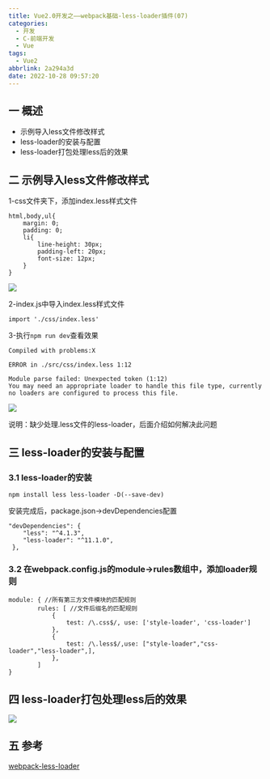 ```yaml
---
title: Vue2.0开发之——webpack基础-less-loader插件(07)
categories:
  - 开发
  - C-前端开发
  - Vue
tags:
  - Vue2
abbrlink: 2a294a3d
date: 2022-10-28 09:57:20
---
```

## 一 概述

* 示例导入less文件修改样式
* less-loader的安装与配置
* less-loader打包处理less后的效果

<!--more-->

## 二 示例导入less文件修改样式

1-css文件夹下，添加index.less样式文件

```
html,body,ul{
    margin: 0;
    padding: 0;
    li{
        line-height: 30px;
        padding-left: 20px;
        font-size: 12px;
    }
}
```

![][1]

2-index.js中导入index.less样式文件

```
import './css/index.less'
```

3-执行`npm run dev`查看效果

```
Compiled with problems:X

ERROR in ./src/css/index.less 1:12

Module parse failed: Unexpected token (1:12)
You may need an appropriate loader to handle this file type, currently no loaders are configured to process this file.
```

![][2]

说明：缺少处理.less文件的less-loader，后面介绍如何解决此问题

## 三 less-loader的安装与配置

### 3.1 less-loader的安装

```
npm install less less-loader -D(--save-dev)
```

安装完成后，package.json->devDependencies配置

```
"devDependencies": {
    "less": "^4.1.3",
    "less-loader": "^11.1.0",
 },
```

### 3.2 在webpack.config.js的module->rules数组中，添加loader规则

```
module: { //所有第三方文件模块的匹配规则
        rules: [ //文件后缀名的匹配规则
            {
                test: /\.css$/, use: ['style-loader', 'css-loader']
            },
            {
                test: /\.less$/,use: ["style-loader","css-loader","less-loader",],
            },
        ]
}
```

## 四 less-loader打包处理less后的效果
![][3]

## 五 参考

[webpack-less-loader][00]



[00]:https://webpack.js.org/loaders/less-loader/#root
[1]:https://cdn.staticaly.com/gh/PGzxc/CDN/master/blog-vue/vue02-07-index-less-create.png
[2]:https://cdn.staticaly.com/gh/PGzxc/CDN/master/blog-vue/vue02-07-index-less-run-error.png
[3]:https://cdn.staticaly.com/gh/PGzxc/CDN/master/blog-vue/vue02-07-index-less-run-correct.png